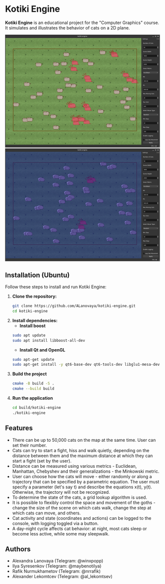 # Kotiki Engine

**Kotiki Engine** is an educational project for the "Computer Graphics" course. It simulates and illustrates the behavior of cats on a 2D plane.

![Day-scene and panel example](assets/doc/day_example.png)
![Night-scene and panel example](assets/doc/night_example.png)

## Installation (Ubuntu)

Follow these steps to install and run Kotiki Engine:
1. **Clone the repository:**
   ```bash
   git clone https://github.com/ALanovaya/kotiki-engine.git
   cd kotiki-engine
   ```
2. **Install dependencies:**
   - **Install boost**
   ```bash
   sudo apt update
   sudo apt install libboost-all-dev
   ```
   - **Install Qt and OpenGL**
   ```bash
   sudo apt-get update
   sudo apt-get install -y qt6-base-dev qt6-tools-dev libglu1-mesa-dev freeglut3-dev
   ```
3. **Build the project**
    ```bash
   cmake -B build -S .
   cmake --build build
   ```
4. **Run the application**
   ```bash
   cd build/kotiki-engine
   ./kotiki-engine
   ```

## Features

- There can be up to 50,000 cats on the map at the same time. User can set their number.
- Cats can try to start a fight, hiss and walk quietly, depending on the distance between them and the maximum distance at which they can start a fight (set by the user).
- Distance can be measured using various metrics - Euclidean, Manhattan, Chebyshev and their generalizations - the Minkowski metric.
- User can choose how the cats will move - either randomly or along a trajectory that can be specified by a parametric equation. The user must specify a parameter (let's say t) and describe the equations x(t), y(t). Otherwise, the trajectory will not be recognized.
- To determine the state of the cats, a grid lookup algorithm is used.
- It is possible to flexibly control the space and movement of the goths - change the size of the scene on which cats walk, change the step at which cats can move, and others.
- Cat activity and state (coordinates and actions) can be logged to the console, with logging toggled via a button.
- A day-night cycle affects cat behavior: at night, most cats sleep or become less active, while some may sleepwalk.

## Authors

- Alexandra Lanovaya (Telegram: @winxpopp)
- Ilya Syresenkov (Telegram: @maybenotilya)
- Rafik Nurmukhametov (Telegram: @nrrafik)
- Alexander Lekomtcev (Telegram: @al_lekomtsev)